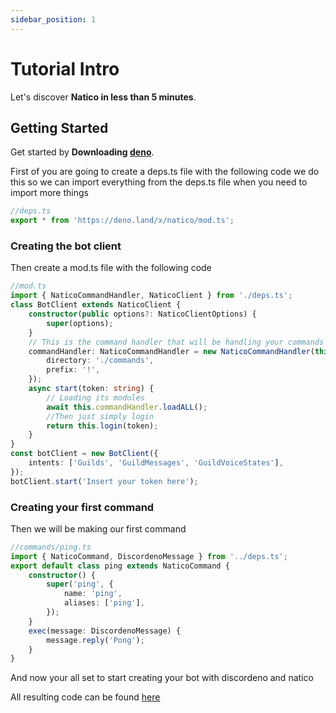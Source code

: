 ```yaml
---
sidebar_position: 1
---
```


# Tutorial Intro

Let's discover **Natico in less than 5 minutes**.

## Getting Started

Get started by **Downloading [deno](https://deno.land/)**.

First of you are going to create a deps.ts file with the following code we do this so we can import everything from the deps.ts file when you need to import more things

```ts
//deps.ts
export * from 'https://deno.land/x/natico/mod.ts';
```

### Creating the bot client

Then create a mod.ts file with the following code

```ts
//mod.ts
import { NaticoCommandHandler, NaticoClient } from './deps.ts';
class BotClient extends NaticoClient {
	constructor(public options?: NaticoClientOptions) {
		super(options);
	}
	// This is the command handler that will be handling your commands
	commandHandler: NaticoCommandHandler = new NaticoCommandHandler(this, {
		directory: './commands',
		prefix: '!',
	});
	async start(token: string) {
		// Loading its modules
		await this.commandHandler.loadALL();
		//Then just simply login
		return this.login(token);
	}
}
const botClient = new BotClient({
	intents: ['Guilds', 'GuildMessages', 'GuildVoiceStates'],
});
botClient.start('Insert your token here');
```

### Creating your first command

Then we will be making our first command

```ts
//commands/ping.ts
import { NaticoCommand, DiscordenoMessage } from '../deps.ts';
export default class ping extends NaticoCommand {
	constructor() {
		super('ping', {
			name: 'ping',
			aliases: ['ping'],
		});
	}
	exec(message: DiscordenoMessage) {
		message.reply('Pong');
	}
}
```

And now your all set to start creating your bot with discordeno and natico

All resulting code can be found [here](https://github.com/naticoo/examplebot/tree/main/basic-commands)
